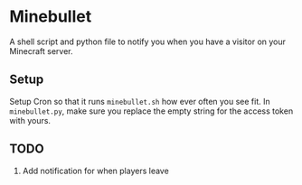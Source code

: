 # Minebullet
A shell script and python file to notify you when you have a visitor on your Minecraft server.

## Setup
Setup Cron so that it runs `minebullet.sh` how ever often you see fit.
In `minebullet.py`, make sure you replace the empty string for the access token with yours.

## TODO
1. Add notification for when players leave
